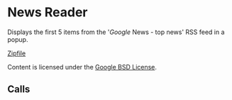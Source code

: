 
News Reader
=======

Displays the first 5 items from the '$Google$ News - top news' RSS feed in a popup.

[Zipfile](http://developer.chrome.com/extensions/examples/extensions/news_i18n.zip)

Content is licensed under the [Google BSD License](http://code.google.com/google_bsd_license.html).

Calls
-----

